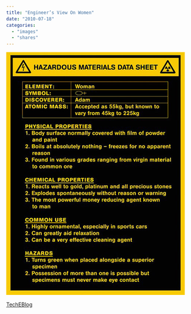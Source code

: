 ```yaml
---
title: "Engineer’s View On Women"
date: "2010-07-18"
categories: 
  - "images"
  - "shares"
---
```


![](images/tumblr_l575nnRnYV1qz4vrlo1_500.jpg)

[TechEBlog](http://www.techeblog.com/index.php/tech-gadget/engineer-s-view-on-women)
